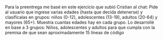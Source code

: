 Para la preentrega me basé en este ejercicio que subió Cristian al chat:
Pide al usuario que ingrese varias edades (hasta que decida detenerse) y clasifícalas en grupos: niños (0-12), adolescentes (13-19), adultos (20-64) y mayores (65+). Muestra cuantas edades hay en cada grupo.
Lo desarrollé en base a 3 grupos: Niños, adolescentes y adultos para que cumpla con la premisa de que sean aproximadamente 15 líneas de código

